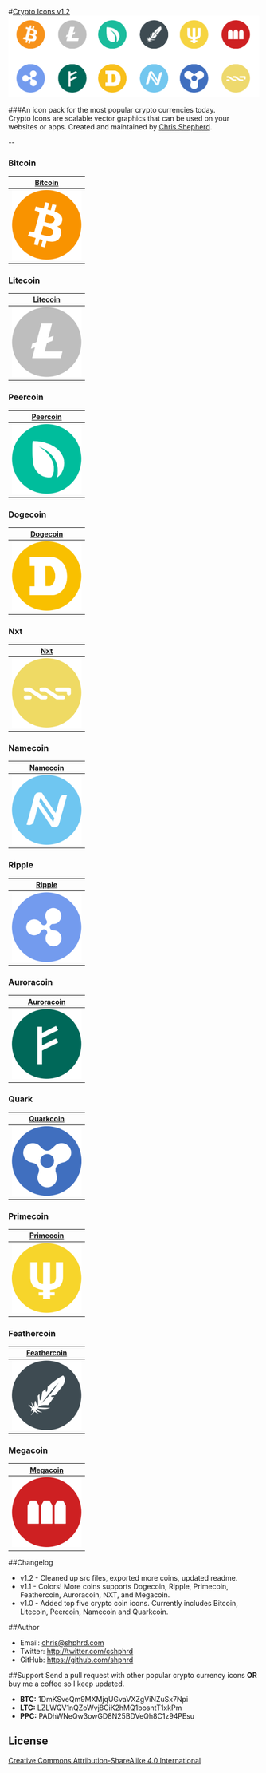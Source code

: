 
#[Crypto Icons v1.2](http://shphrd.com/crypto-icons)
[![Colored Crypto Coins](colored-coins.png)](https://raw.github.com/shphrd/cryptocurrency-icons/master/colored-coins.png)

###An icon pack for the most popular crypto currencies today.  
Crypto Icons are scalable vector graphics that can be used on your websites or apps. Created and
maintained by [Chris Shepherd](http://twitter.com/cshphrd).

--

### Bitcoin

| [Bitcoin](http://bitcoin.org)
|:---:|
| <a href="Bitcoin@2x.png"><img width=140 src="color-icons/png/@2x/Bitcoin@2x.png" alt="Bitcoin logo"></a> |

### Litecoin

| [Litecoin](http://litecoin.org)
|:---:|
| <a href="Litecoin@2x.png"><img width=140 src="color-icons/png/@2x/Litecoin@2x.png" alt="Litecoin logo"></a> |

### Peercoin

| [Peercoin](http://www.peercoin.net)
|:---:|
| <a href="Peercoin@2x.png"><img width=140 src="color-icons/png/@2x/Peercoin@2x.png" alt="Peercoin logo"></a> |

### Dogecoin

| [Dogecoin](http://dogecoin.com)
|:---:|
| <a href="Dogecoin@2x.png"><img width=140 src="color-icons/png/@2x/Dogecoin@2x.png" alt="Dogecoin logo"></a> |

### Nxt

| [Nxt](http://www.nxtcommunity.org)
|:---:|
| <a href="Nxt@2x.png"><img width=140 src="color-icons/png/@2x/Nxt@2x.png" alt="Nxt logo"></a> |

### Namecoin

| [Namecoin](http://namecoin.info)
|:---:|
| <a href="Namecoin@2x.png"><img width=140 src="color-icons/png/@2x/Namecoin@2x.png" alt="Namecoin logo"></a> |

### Ripple

| [Ripple](https://ripple.com)
|:---:|
| <a href="Ripple@2x.png"><img width=140 src="color-icons/png/@2x/Ripple@2x.png" alt="Ripple logo"></a> |

### Auroracoin

| [Auroracoin](http://auroracoin.org)
|:---:|
| <a href="Auroracoin@2x.png"><img width=140 src="color-icons/png/@2x/Auroracoin@2x.png" alt="Auroracoin logo"></a> |

### Quark

| [Quarkcoin](http://www.qrk.cc)
|:---:|
| <a href="Quark@2x.png"><img width=140 src="color-icons/png/@2x/Quark@2x.png" alt="Quarkcoin logo"></a> |

### Primecoin

| [Primecoin](http://primecoin.io)
|:---:|
| <a href="Primecoin@2x.png"><img width=140 src="color-icons/png/@2x/Primecoin@2x.png" alt="Primecoin logo"></a> |

### Feathercoin

| [Feathercoin](https://www.feathercoin.com)
|:---:|
| <a href="Feathercoin@2x.png"><img width=140 src="color-icons/png/@2x/Feathercoin@2x.png" alt="Feathercoin logo"></a> |

### Megacoin

| [Megacoin](http://megacoin.co.nz)
|:---:|
| <a href="Megacoin@2x.png"><img width=140 src="color-icons/png/@2x/Megacoin@2x.png" alt="Megacoin logo"></a> |






##Changelog
- v1.2 - Cleaned up src files, exported more coins, updated readme.
- v1.1 - Colors! More coins supports Dogecoin, Ripple, Primecoin, Feathercoin, Auroracoin, NXT, and Megacoin. 
- v1.0 - Added top five crypto coin icons. Currently includes Bitcoin, Litecoin, Peercoin, Namecoin and Quarkcoin.

##Author
- Email: chris@shphrd.com
- Twitter: http://twitter.com/cshphrd
- GitHub: https://github.com/shphrd

##Support
Send a pull request with other popular crypto currency icons __OR__ buy me a coffee so I keep updated.

- **BTC:** 1DmKSveQm9MXMjqUGvaVXZgViNZuSx7Npi
- **LTC:** LZLWQV1nQZoWvj8CiK2hMQ1bosntT1xkPm
- **PPC:** PADhWNeQw3owGD8N25BDVeQh8C1z94PEsu

## License
[Creative Commons Attribution-ShareAlike 4.0 International](https://creativecommons.org/licenses/by-sa/4.0/deed.en_US)